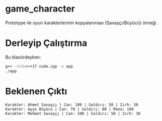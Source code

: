 # game_character

Prototype ile oyun karakterlerinin kopyalanması (Savaşçı/Büyücü) örneği.

# Derleyip Çalıştırma

Bu klasördeyken:

```bash
g++ -std=c++17 code.cpp -o app
./app
```

# Beklenen Çıktı

```text
Karakter: Ahmet Savaşçı | Can: 100 | Saldırı: 50 | Zırh: 30
Karakter: Ayşe Büyücü | Can: 70 | Saldırı: 80 | Mana: 100
Karakter: Mehmet Savaşçı | Can: 100 | Saldırı: 50 | Zırh: 30
```